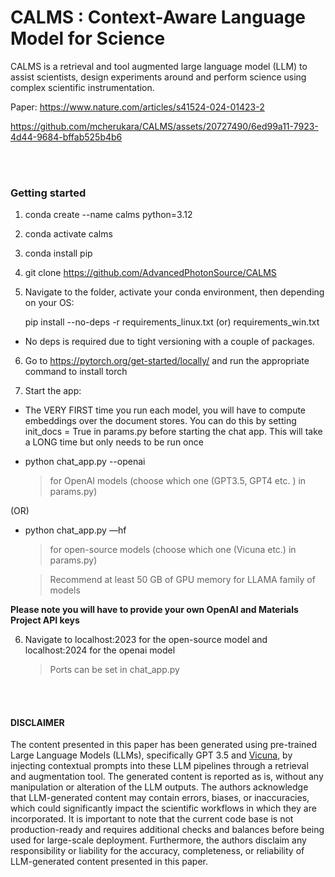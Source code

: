 # CALMS : Context-Aware Language Model for Science

CALMS is a retrieval and tool augmented large language model (LLM) to assist scientists, design experiments around and perform science using complex scientific instrumentation. 

Paper: https://www.nature.com/articles/s41524-024-01423-2

https://github.com/mcherukara/CALMS/assets/20727490/6ed99a11-7923-4d44-9684-bffab525b4b6

<br/><br/>

### Getting started

1. conda create --name calms python=3.12

2. conda activate calms

3. conda install pip

4. git clone https://github.com/AdvancedPhotonSource/CALMS

5. Navigate to the folder, activate your conda environment, then depending on your OS:
   
   pip install --no-deps -r requirements_linux.txt (or) requirements_win.txt

- No deps is required due to tight versioning with a couple of packages. 

6. Go to https://pytorch.org/get-started/locally/ and run the appropriate command to install torch

7. Start the app:
- The VERY FIRST time you run each model, you will have to compute embeddings over the document stores. You can do this by setting init_docs = True in params.py before starting the chat app. This will take a LONG time but only needs to be run once
  
- python chat_app.py --openai
  
   > for OpenAI models (choose which one (GPT3.5, GPT4 etc. ) in params.py)

(OR)

- python chat_app.py —hf
  
   > for open-source models (choose which one (Vicuna etc.) in params.py)

   > Recommend at least 50 GB of GPU memory for LLAMA family of models

**Please note you will have to provide your own OpenAI and Materials Project API keys**

6. Navigate to localhost:2023 for the open-source model and localhost:2024 for the openai model
   > Ports can be set in chat_app.py

<br/><br/>

#### DISCLAIMER
The content presented in this paper has been generated using pre-trained Large Language Models (LLMs), specifically GPT 3.5 and [Vicuna](https://lmsys.org/blog/2023-03-30-vicuna/), by injecting contextual prompts into these LLM pipelines through a retrieval and augmentation tool. The generated content is reported as is, without any manipulation or alteration of the LLM outputs. The authors acknowledge that LLM-generated content may contain errors, biases, or inaccuracies, which could significantly impact the scientific workflows in which they are incorporated. It is important to note that the current code base is not production-ready and requires additional checks and balances before being used for large-scale deployment. Furthermore, the authors disclaim any responsibility or liability for the accuracy, completeness, or reliability of LLM-generated content presented in this paper.
